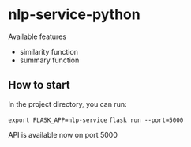 # nlp-service-python

Available features

- similarity function
- summary function

## How to start

In the project directory, you can run:

`export FLASK_APP=nlp-service`
`flask run --port=5000`

API is available now on port 5000
